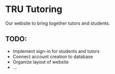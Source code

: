 # TRU Tutoring

Our website to bring together tutors and students.

## TODO:
- Implement sign-in for students and tutors
- Connect account creation to database
- Organize layout of website
- ...
